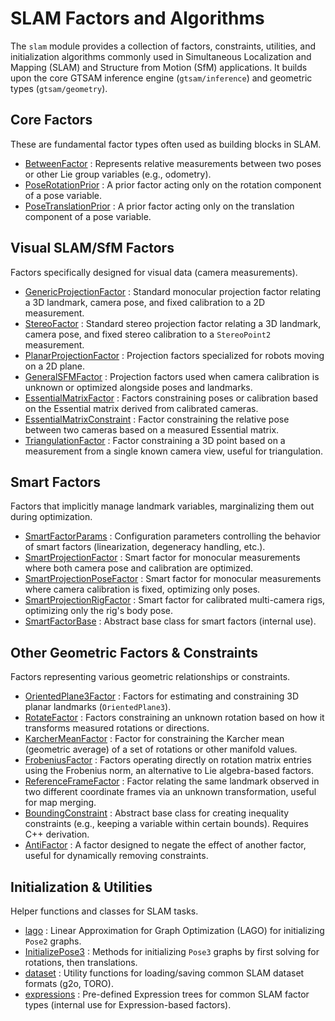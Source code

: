 # SLAM Factors and Algorithms

The `slam` module provides a collection of factors, constraints, utilities, and initialization algorithms commonly used in Simultaneous Localization and Mapping (SLAM) and Structure from Motion (SfM) applications. It builds upon the core GTSAM inference engine (`gtsam/inference`) and geometric types (`gtsam/geometry`).

## Core Factors

These are fundamental factor types often used as building blocks in SLAM.

-   [BetweenFactor](doc/BetweenFactor.ipynb) : Represents relative measurements between two poses or other Lie group variables (e.g., odometry).
-   [PoseRotationPrior](doc/PoseRotationPrior.ipynb) : A prior factor acting only on the rotation component of a pose variable.
-   [PoseTranslationPrior](doc/PoseTranslationPrior.ipynb) : A prior factor acting only on the translation component of a pose variable.

## Visual SLAM/SfM Factors

Factors specifically designed for visual data (camera measurements).

-   [GenericProjectionFactor](doc/GenericProjectionFactor.ipynb) : Standard monocular projection factor relating a 3D landmark, camera pose, and fixed calibration to a 2D measurement.
-   [StereoFactor](doc/StereoFactor.ipynb) : Standard stereo projection factor relating a 3D landmark, camera pose, and fixed stereo calibration to a `StereoPoint2` measurement.
-   [PlanarProjectionFactor](doc/PlanarProjectionFactor.ipynb) : Projection factors specialized for robots moving on a 2D plane.
-   [GeneralSFMFactor](doc/GeneralSFMFactor.ipynb) : Projection factors used when camera calibration is unknown or optimized alongside poses and landmarks.
-   [EssentialMatrixFactor](doc/EssentialMatrixFactor.ipynb) : Factors constraining poses or calibration based on the Essential matrix derived from calibrated cameras.
-   [EssentialMatrixConstraint](doc/EssentialMatrixConstraint.ipynb) : Factor constraining the relative pose between two cameras based on a measured Essential matrix.
-   [TriangulationFactor](doc/TriangulationFactor.ipynb) : Factor constraining a 3D point based on a measurement from a single known camera view, useful for triangulation.

## Smart Factors

Factors that implicitly manage landmark variables, marginalizing them out during optimization.

-   [SmartFactorParams](doc/SmartFactorParams.ipynb) : Configuration parameters controlling the behavior of smart factors (linearization, degeneracy handling, etc.).
-   [SmartProjectionFactor](doc/SmartProjectionFactor.ipynb) : Smart factor for monocular measurements where both camera pose and calibration are optimized.
-   [SmartProjectionPoseFactor](doc/SmartProjectionPoseFactor.ipynb) : Smart factor for monocular measurements where camera calibration is fixed, optimizing only poses.
-   [SmartProjectionRigFactor](doc/SmartProjectionRigFactor.ipynb) : Smart factor for calibrated multi-camera rigs, optimizing only the rig's body pose.
-   [SmartFactorBase](https://github.com/borglab/gtsam/blob/develop/gtsam/slam/SmartFactorBase.h) : Abstract base class for smart factors (internal use).

## Other Geometric Factors & Constraints

Factors representing various geometric relationships or constraints.

-   [OrientedPlane3Factor](doc/OrientedPlane3Factor.ipynb) : Factors for estimating and constraining 3D planar landmarks (`OrientedPlane3`).
-   [RotateFactor](doc/RotateFactor.ipynb) : Factors constraining an unknown rotation based on how it transforms measured rotations or directions.
-   [KarcherMeanFactor](doc/KarcherMeanFactor.ipynb) : Factor for constraining the Karcher mean (geometric average) of a set of rotations or other manifold values.
-   [FrobeniusFactor](doc/FrobeniusFactor.ipynb) : Factors operating directly on rotation matrix entries using the Frobenius norm, an alternative to Lie algebra-based factors.
-   [ReferenceFrameFactor](doc/ReferenceFrameFactor.ipynb) : Factor relating the same landmark observed in two different coordinate frames via an unknown transformation, useful for map merging.
-   [BoundingConstraint](doc/BoundingConstraint.ipynb) : Abstract base class for creating inequality constraints (e.g., keeping a variable within certain bounds). Requires C++ derivation.
-   [AntiFactor](doc/AntiFactor.ipynb) : A factor designed to negate the effect of another factor, useful for dynamically removing constraints.

## Initialization & Utilities

Helper functions and classes for SLAM tasks.

-   [lago](doc/lago.ipynb) : Linear Approximation for Graph Optimization (LAGO) for initializing `Pose2` graphs.
-   [InitializePose3](doc/InitializePose3.ipynb) : Methods for initializing `Pose3` graphs by first solving for rotations, then translations.
-   [dataset](doc/dataset.ipynb) : Utility functions for loading/saving common SLAM dataset formats (g2o, TORO).
-   [expressions](https://github.com/borglab/gtsam/blob/develop/gtsam/slam/expressions.h) : Pre-defined Expression trees for common SLAM factor types (internal use for Expression-based factors).